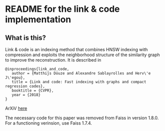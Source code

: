 README for the link & code implementation
=========================================

What is this?
-------------

Link & code is an indexing method that combines HNSW indexing with
compression and exploits the neighborhood structure of the similarity
graph to improve the reconstruction. It is described in

```
@inproceedings{link_and_code,
   author = {Matthijs Douze and Alexandre Sablayrolles and Herv\'e J\'egou},
   title = {Link and code: Fast indexing with graphs and compact regression codes},
   booktitle = {CVPR},
   year = {2018}
}
```

ArXiV [here](https://arxiv.org/abs/1804.09996)

The necessary code for this paper was removed from Faiss in version 1.8.0.
For a functioning verinsion, use Faiss 1.7.4.
